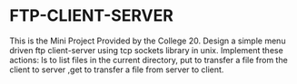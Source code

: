 # FTP-CLIENT-SERVER
This is the Mini Project Provided by the College
20. Design a simple menu driven ftp client-server using tcp sockets library in unix. Implement these actions: ls to list files in the current directory, put to transfer a file from the client to server ,get to transfer a file from server to client.
